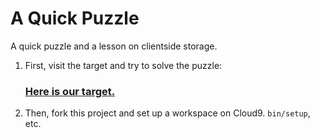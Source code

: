 # A Quick Puzzle

A quick puzzle and a lesson on clientside storage.

 1. First, visit the target and try to solve the puzzle:

    ### [Here is our target.](https://a-quick-puzzle.herokuapp.com/)
    
 2. Then, fork this project and set up a workspace on Cloud9. `bin/setup`, etc.
